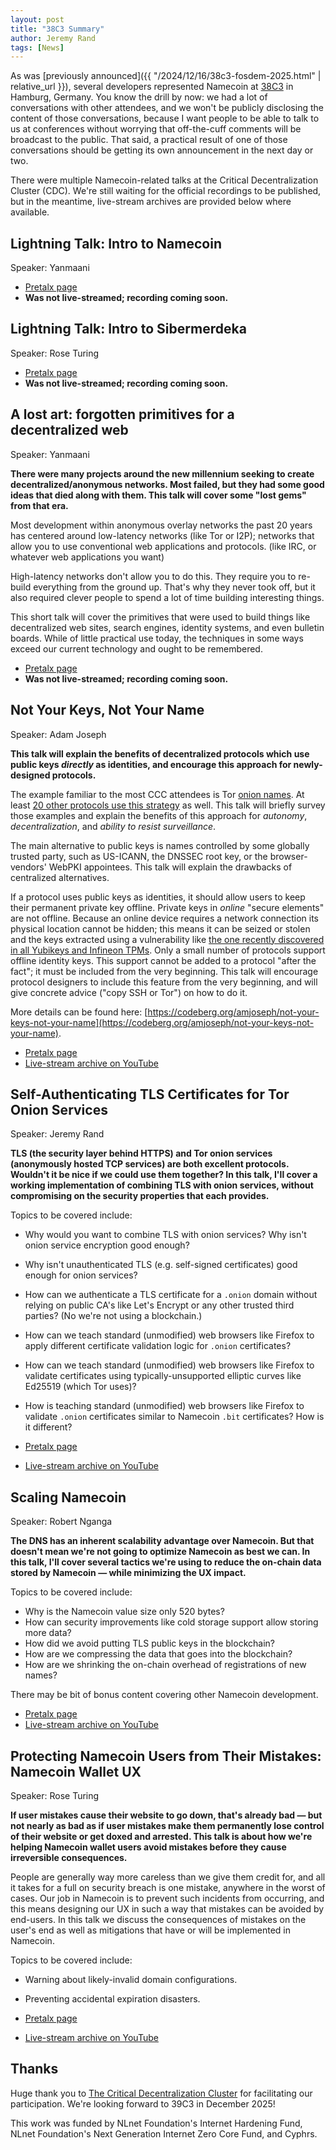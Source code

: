 ```yaml
---
layout: post
title: "38C3 Summary"
author: Jeremy Rand
tags: [News]
---
```


As was [previously announced]({{ "/2024/12/16/38c3-fosdem-2025.html" | relative_url }}), several developers represented Namecoin at [38C3](https://events.ccc.de/congress/2024/wiki/index.php/Main_Page) in Hamburg, Germany. You know the drill by now: we had a lot of conversations with other attendees, and we won't be publicly disclosing the content of those conversations, because I want people to be able to talk to us at conferences without worrying that off-the-cuff comments will be broadcast to the public. That said, a practical result of one of those conversations should be getting its own announcement in the next day or two.

There were multiple Namecoin-related talks at the Critical Decentralization Cluster (CDC). We're still waiting for the official recordings to be published, but in the meantime, live-stream archives are provided below where available.

## Lightning Talk: Intro to Namecoin

Speaker: Yanmaani

* [Pretalx page](https://pretalx.riat.at/38c3/talk/PQRLPH/)
* **Was not live-streamed; recording coming soon.**

## Lightning Talk: Intro to Sibermerdeka

Speaker: Rose Turing

* [Pretalx page](https://pretalx.riat.at/38c3/talk/PQRLPH/)
* **Was not live-streamed; recording coming soon.**

## A lost art: forgotten primitives for a decentralized web

Speaker: Yanmaani

**There were many projects around the new millennium seeking to create decentralized/anonymous networks. Most failed, but they had some good ideas that died along with them. This talk will cover some "lost gems" from that era.**

Most development within anonymous overlay networks the past 20 years has centered around low-latency networks (like Tor or I2P); networks that allow you to use conventional web applications and protocols. (like IRC, or whatever web applications you want)

High-latency networks don't allow you to do this. They require you to re-build everything from the ground up. That's why they never took off, but it also required clever people to spend a lot of time building interesting things.

This short talk will cover the primitives that were used to build things like decentralized web sites, search engines, identity systems, and even bulletin boards. While of little practical use today, the techniques in some ways exceed our current technology and ought to be remembered.

* [Pretalx page](https://pretalx.riat.at/38c3/talk/D8YKHW/)
* **Was not live-streamed; recording coming soon.**

## Not Your Keys, Not Your Name

Speaker: Adam Joseph

**This talk will explain the benefits of decentralized protocols which use public keys *directly* as identities, and encourage this approach for newly-designed protocols.**

The example familiar to the most CCC attendees is Tor [onion names](http://2gzyxa5ihm7nsggfxnu52rck2vv4rvmdlkiu3zzui5du4xyclen53wid.onion/). At least [20 other protocols use this strategy](https://codeberg.org/amjoseph/not-your-keys-not-your-name) as well. This talk will briefly survey those examples and explain the benefits of this approach for *autonomy*, *decentralization*, and *ability to resist surveillance*.

The main alternative to public keys is names controlled by some globally trusted party, such as US-ICANN, the DNSSEC root key, or the browser-vendors' WebPKI appointees. This talk will explain the drawbacks of centralized alternatives.

If a protocol uses public keys as identities, it should allow users to keep their permanent private key offline. Private keys in *online* "secure elements" are not offline. Because an online device requires a network connection its physical location cannot be hidden; this means it can be seized or stolen and the keys extracted using a vulnerability like [the one recently discovered in all Yubikeys and Infineon TPMs](https://eprint.iacr.org/2024/1380). Only a small number of protocols support offline identity keys. This support cannot be added to a protocol "after the fact"; it must be included from the very beginning. This talk will encourage protocol designers to include this feature from the very beginning, and will give concrete advice ("copy SSH or Tor") on how to do it.

More details can be found here: [https://codeberg.org/amjoseph/not-your-keys-not-your-name](https://codeberg.org/amjoseph/not-your-keys-not-your-name).

* [Pretalx page](https://pretalx.riat.at/38c3/talk/8FCVKL/)
* [Live-stream archive on YouTube](https://www.youtube.com/live/JPK7J9FVdvo?feature=shared&t=1730)

## Self-Authenticating TLS Certificates for Tor Onion Services

Speaker: Jeremy Rand

**TLS (the security layer behind HTTPS) and Tor onion services (anonymously hosted TCP services) are both excellent protocols. Wouldn't it be nice if we could use them together? In this talk, I'll cover a working implementation of combining TLS with onion services, without compromising on the security properties that each provides.**

Topics to be covered include:

* Why would you want to combine TLS with onion services? Why isn't onion service encryption good enough?
* Why isn't unauthenticated TLS (e.g. self-signed certificates) good enough for onion services?
* How can we authenticate a TLS certificate for a `.onion` domain without relying on public CA's like Let's Encrypt or any other trusted third parties? (No we're not using a blockchain.)
* How can we teach standard (unmodified) web browsers like Firefox to apply different certificate validation logic for `.onion` certificates?
* How can we teach standard (unmodified) web browsers like Firefox to validate certificates using typically-unsupported elliptic curves like Ed25519 (which Tor uses)?
* How is teaching standard (unmodified) web browsers like Firefox to validate `.onion` certificates similar to Namecoin `.bit` certificates? How is it different?

* [Pretalx page](https://pretalx.riat.at/38c3/talk/QT333R/)
* [Live-stream archive on YouTube](https://www.youtube.com/live/JPK7J9FVdvo?feature=shared&t=5378)

## Scaling Namecoin

Speaker: Robert Nganga

**The DNS has an inherent scalability advantage over Namecoin. But that doesn't mean we're not going to optimize Namecoin as best we can. In this talk, I'll cover several tactics we're using to reduce the on-chain data stored by Namecoin — while minimizing the UX impact.**

Topics to be covered include:

* Why is the Namecoin value size only 520 bytes?
* How can security improvements like cold storage support allow storing more data?
* How did we avoid putting TLS public keys in the blockchain?
* How are we compressing the data that goes into the blockchain?
* How are we shrinking the on-chain overhead of registrations of new names?

There may be bit of bonus content covering other Namecoin development.

* [Pretalx page](https://pretalx.riat.at/38c3/talk/8YWD9D/)
* [Live-stream archive on YouTube](https://www.youtube.com/live/JPK7J9FVdvo?feature=shared&t=7088)

## Protecting Namecoin Users from Their Mistakes: Namecoin Wallet UX

Speaker: Rose Turing

**If user mistakes cause their website to go down, that's already bad — but not nearly as bad as if user mistakes make them permanently lose control of their website or get doxed and arrested. This talk is about how we're helping Namecoin wallet users avoid mistakes before they cause irreversible consequences.**

People are generally way more careless than we give them credit for, and all it takes for a full on security breach is one mistake, anywhere in the worst of cases. Our job in Namecoin is to prevent such incidents from occurring, and this means designing our UX in such a way that mistakes can be avoided by end-users. In this talk we discuss the consequences of mistakes on the user's end as well as mitigations that have or will be implemented in Namecoin.

Topics to be covered include:

* Warning about likely-invalid domain configurations.
* Preventing accidental expiration disasters.

* [Pretalx page](https://pretalx.riat.at/38c3/talk/7TNDME/)
* [Live-stream archive on YouTube](https://www.youtube.com/live/JPK7J9FVdvo?feature=shared&t=8129)

## Thanks

Huge thank you to [The Critical Decentralization Cluster](https://decentral.community/) for facilitating our participation. We're looking forward to 39C3 in December 2025!

This work was funded by NLnet Foundation's Internet Hardening Fund, NLnet Foundation's Next Generation Internet Zero Core Fund, and Cyphrs.
